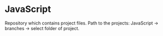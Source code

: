 # JavaScript
Repository which contains project files. 
Path to the projects: JavaScript -> branches -> select folder of project.
